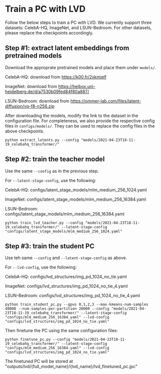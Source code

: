 # Train a PC with LVD

Follow the below steps to train a PC with LVD. We currently support three datasets: CelebA-HQ, ImageNet, and LSUN-Bedroom. For other datasets, please replace the checkpoints accordingly.

## Step #1: extract latent embeddings from pretrained models

Download the approprate pretrained models and place them under `models/`.

CelebA-HQ: download from https://k00.fr/2xkmielf

ImageNet: download from https://heibox.uni-heidelberg.de/d/a7530b09fed84f80a887/

LSUN-Bedroom: download from https://ommer-lab.com/files/latent-diffusion/vq-f8-n256.zip

After downloading the models, modify the link to the dataset in the configuration file. For completeness, we also provide the respective config files in `configs/models/`. They can be used to replace the config files in the above checkpoints.

```
python extract_latents.py --config "models/2021-04-23T18-11-19_celebahq_transformer/"
```

## Step #2: train the teacher model

Use the same `--config` as in the previous step.

For `--latent-stage-config`, use the following:

CelebA-HQ: configs/latent_stage_models/mlm_medium_256_1024.yaml

ImageNet: configs/latent_stage_models/mlm_medium_256_16384.yaml

LSUN-Bedroom: configs/latent_stage_models/mlm_medium_256_16384.yaml

```
python train_lvd_teacher.py --config "models/2021-04-23T18-11-19_celebahq_transformer/" --latent-stage-config "configs/latent_stage_models/mlm_medium_256_1024.yaml"
```

## Step #3: train the student PC

Use teh same `--config` and `--latent-stage-config` as above.

For `--lvd-config`, use the following:

CelebA-HQ: configs/lvd_structures/img_pd_1024_no_tie.yaml

ImageNet: configs/lvd_structures/img_pd_1024_no_tie_4.yaml

LSUN-Bedroom: configs/lvd_structures/img_pd_1024_no_tie_4.yaml

```
python train_student_pc.py --gpus 0,1,2,3 --max-kmeans-num-samples 40000 --num-samples-per-partition 20000 --config "models/2021-04-23T18-11-19_celebahq_transformer/" --latent-stage-config "configs/mlm_medium_256_16384.yaml" --lvd-config "configs/lvd_structures/img_pd_1024_no_tie.yaml"
```

Then finetune the PC using the same configuration files:

```
python finetune_pc.py --config "models/2021-04-23T18-11-19_celebahq_transformer/" --latent-stage-config "configs/mlm_medium_256_16384.yaml" --lvd-config "configs/lvd_structures/img_pd_1024_no_tie.yaml"
```

The finetuned PC will be stored at "outputs/lvd/{full_model_name}/{lvd_name}/lvd_finetuned_pc.jpc"
